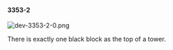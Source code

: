 #### 3353-2
![dev-3353-2-0.png](https://github.com/lil-lab/nlvr/raw/master/nlvr/dev/images/3/dev-3353-2-0.png "dev-3353-2-0.png")

There is exactly one black block as the top of a tower.